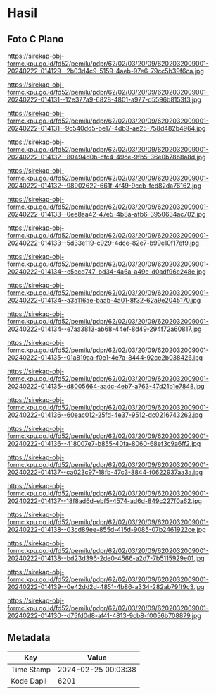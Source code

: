 # Hasil

## Foto C Plano

https://sirekap-obj-formc.kpu.go.id/fd52/pemilu/pdpr/62/02/03/20/09/6202032009001-20240222-014129--2b03d4c9-5159-4aeb-97e6-79cc5b39f6ca.jpg

https://sirekap-obj-formc.kpu.go.id/fd52/pemilu/pdpr/62/02/03/20/09/6202032009001-20240222-014131--12e377a9-6828-4801-a977-d5596b8153f3.jpg

https://sirekap-obj-formc.kpu.go.id/fd52/pemilu/pdpr/62/02/03/20/09/6202032009001-20240222-014131--9c540dd5-be17-4db3-ae25-758d482b4964.jpg

https://sirekap-obj-formc.kpu.go.id/fd52/pemilu/pdpr/62/02/03/20/09/6202032009001-20240222-014132--80494d0b-cfc4-49ce-9fb5-36e0b78b8a8d.jpg

https://sirekap-obj-formc.kpu.go.id/fd52/pemilu/pdpr/62/02/03/20/09/6202032009001-20240222-014132--98902622-661f-4f49-9ccb-fed82da76162.jpg

https://sirekap-obj-formc.kpu.go.id/fd52/pemilu/pdpr/62/02/03/20/09/6202032009001-20240222-014133--0ee8aa42-47e5-4b8a-afb6-3950634ac702.jpg

https://sirekap-obj-formc.kpu.go.id/fd52/pemilu/pdpr/62/02/03/20/09/6202032009001-20240222-014133--5d33e119-c929-4dce-82e7-b99e10f17ef9.jpg

https://sirekap-obj-formc.kpu.go.id/fd52/pemilu/pdpr/62/02/03/20/09/6202032009001-20240222-014134--c5ecd747-bd34-4a6a-a49e-d0adf96c248e.jpg

https://sirekap-obj-formc.kpu.go.id/fd52/pemilu/pdpr/62/02/03/20/09/6202032009001-20240222-014134--a3a116ae-baab-4a01-8f32-62a9e2045170.jpg

https://sirekap-obj-formc.kpu.go.id/fd52/pemilu/pdpr/62/02/03/20/09/6202032009001-20240222-014134--e7aa3813-ab68-44ef-8d49-294f72a60817.jpg

https://sirekap-obj-formc.kpu.go.id/fd52/pemilu/pdpr/62/02/03/20/09/6202032009001-20240222-014135--01a819aa-f0e1-4e7a-8444-92ce2b038426.jpg

https://sirekap-obj-formc.kpu.go.id/fd52/pemilu/pdpr/62/02/03/20/09/6202032009001-20240222-014135--d8005664-aadc-4eb7-a763-47d21b1e7848.jpg

https://sirekap-obj-formc.kpu.go.id/fd52/pemilu/pdpr/62/02/03/20/09/6202032009001-20240222-014136--60eac012-25fd-4e37-9512-dc0216743262.jpg

https://sirekap-obj-formc.kpu.go.id/fd52/pemilu/pdpr/62/02/03/20/09/6202032009001-20240222-014136--418007e7-b855-40fa-8060-68ef3c9a6ff2.jpg

https://sirekap-obj-formc.kpu.go.id/fd52/pemilu/pdpr/62/02/03/20/09/6202032009001-20240222-014137--ca023c97-18fb-47c3-8844-f0622937aa3a.jpg

https://sirekap-obj-formc.kpu.go.id/fd52/pemilu/pdpr/62/02/03/20/09/6202032009001-20240222-014137--18f8ad6d-ebf5-4574-ad6d-849c227f0a62.jpg

https://sirekap-obj-formc.kpu.go.id/fd52/pemilu/pdpr/62/02/03/20/09/6202032009001-20240222-014138--03cd89ee-855d-415d-9085-07b2461922ce.jpg

https://sirekap-obj-formc.kpu.go.id/fd52/pemilu/pdpr/62/02/03/20/09/6202032009001-20240222-014138--bd23d396-2de0-4566-a2d7-7b5115929e01.jpg

https://sirekap-obj-formc.kpu.go.id/fd52/pemilu/pdpr/62/02/03/20/09/6202032009001-20240222-014139--0e42dd2d-4851-4b86-a334-282ab79ff9c3.jpg

https://sirekap-obj-formc.kpu.go.id/fd52/pemilu/pdpr/62/02/03/20/09/6202032009001-20240222-014130--d75fd0d8-af41-4813-9cb8-f0056b708879.jpg


## Metadata

| Key        | Value               |
| ---------- | ------------------- |
| Time Stamp | 2024-02-25 00:03:38 |
| Kode Dapil | 6201                |



